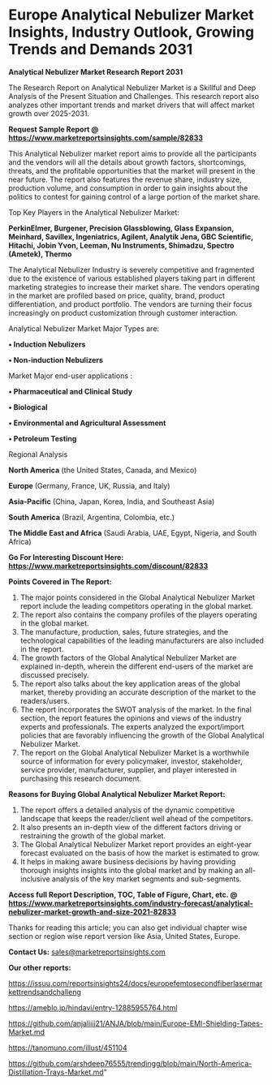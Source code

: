 # Europe Analytical Nebulizer Market Insights, Industry Outlook, Growing Trends and Demands 2031

<strong>Analytical Nebulizer Market Research Report 2031</strong>

The Research Report on Analytical Nebulizer Market is a Skillful and Deep Analysis of the Present Situation and Challenges. This research report also analyzes other important trends and market drivers that will affect market growth over 2025-2031.

<strong>Request Sample Report @ <a href=https://www.marketreportsinsights.com/sample/82833>https://www.marketreportsinsights.com/sample/82833</a></strong>

This Analytical Nebulizer market report aims to provide all the participants and the vendors will all the details about growth factors, shortcomings, threats, and the profitable opportunities that the market will present in the near future. The report also features the revenue share, industry size, production volume, and consumption in order to gain insights about the politics to contest for gaining control of a large portion of the market share.

Top Key Players in the Analytical Nebulizer Market:

<strong>PerkinElmer, Burgener, Precision Glassblowing, Glass Expansion, Meinhard, Savillex, Ingeniatrics, Agilent, Analytik Jena, GBC Scientific, Hitachi, Jobin Yvon, Leeman, Nu Instruments, Shimadzu, Spectro (Ametek), Thermo</strong>

The Analytical Nebulizer Industry is severely competitive and fragmented due to the existence of various established players taking part in different marketing strategies to increase their market share. The vendors operating in the market are profiled based on price, quality, brand, product differentiation, and product portfolio. The vendors are turning their focus increasingly on product customization through customer interaction.

Analytical Nebulizer Market Major Types are:

<strong>• Induction Nebulizers

• Non-induction Nebulizers</strong>

Market Major end-user applications :

<strong>• Pharmaceutical and Clinical Study

• Biological

• Environmental and Agricultural Assessment

• Petroleum Testing</strong>

Regional Analysis

</u><strong><b>North America</b></strong> (the United States, Canada, and Mexico)

<strong><b>Europe </b></strong>(Germany, France, UK, Russia, and Italy)

<strong><b>Asia-Pacific</b></strong> (China, Japan, Korea, India, and Southeast Asia)

<strong><b>South America</b></strong> (Brazil, Argentina, Colombia, etc.)

<strong><b>The Middle East and Africa</b></strong> (Saudi Arabia, UAE, Egypt, Nigeria, and South Africa)

<strong>Go For Interesting Discount Here: <a href=https://www.marketreportsinsights.com/discount/82833>https://www.marketreportsinsights.com/discount/82833</a></strong>

<strong>Points Covered in The Report:</strong>
<ol>
  <li>The major points considered in the Global Analytical Nebulizer Market report include the leading competitors operating in the global market.</li>
  <li>The report also contains the company profiles of the players operating in the global market.</li>
  <li>The manufacture, production, sales, future strategies, and the technological capabilities of the leading manufacturers are also included in the report.</li>
  <li>The growth factors of the Global Analytical Nebulizer Market are explained in-depth, wherein the different end-users of the market are discussed precisely.</li>
  <li>The report also talks about the key application areas of the global market, thereby providing an accurate description of the market to the readers/users.</li>
  <li>The report incorporates the SWOT analysis of the market. In the final section, the report features the opinions and views of the industry experts and professionals. The experts analyzed the export/import policies that are favorably influencing the growth of the Global Analytical Nebulizer Market.</li>
  <li>The report on the Global Analytical Nebulizer Market is a worthwhile source of information for every policymaker, investor, stakeholder, service provider, manufacturer, supplier, and player interested in purchasing this research document.</li>
</ol>
<strong>Reasons for Buying Global Analytical Nebulizer Market Report:</strong>

<ol>
  <li>The report offers a detailed analysis of the dynamic competitive landscape that keeps the reader/client well ahead of the competitors.</li>
  <li>It also presents an in-depth view of the different factors driving or restraining the growth of the global market.</li>
  <li>The Global Analytical Nebulizer Market report provides an eight-year forecast evaluated on the basis of how the market is estimated to grow.</li>
  <li>It helps in making aware business decisions by having providing thorough insights insights into the global market and by making an all-inclusive analysis of the key market segments and sub-segments.</li>
</ol>
<strong>Access full Report Description, TOC, Table of Figure, Chart, etc. @ <a href=https://www.marketreportsinsights.com/industry-forecast/analytical-nebulizer-market-growth-and-size-2021-82833>https://www.marketreportsinsights.com/industry-forecast/analytical-nebulizer-market-growth-and-size-2021-82833</a></strong>


Thanks for reading this article; you can also get individual chapter wise section or region wise report version like Asia, United States, Europe.

<strong>Contact Us:</strong>
sales@marketreportsinsights.com

<strong>Our other reports:</strong>

<a href=https://issuu.com/reportsinsights24/docs/europefemtosecondfiberlasermarkettrendsandchalleng>https://issuu.com/reportsinsights24/docs/europefemtosecondfiberlasermarkettrendsandchalleng</a>

<a href=https://ameblo.jp/hindavi/entry-12885955764.html>https://ameblo.jp/hindavi/entry-12885955764.html</a>

<a href=https://github.com/anjaliiii21/ANJA/blob/main/Europe-EMI-Shielding-Tapes-Market.md>https://github.com/anjaliiii21/ANJA/blob/main/Europe-EMI-Shielding-Tapes-Market.md</a>

<a href=https://tanomuno.com/illust/451104>https://tanomuno.com/illust/451104</a>

<a href=https://github.com/arshdeep76555/trendingg/blob/main/North-America-Distillation-Trays-Market.md>https://github.com/arshdeep76555/trendingg/blob/main/North-America-Distillation-Trays-Market.md</a>"
